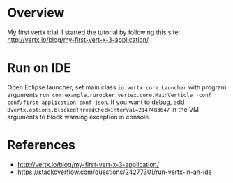 # Overview
My first vertx trial.
I started the tutorial by following this site: http://vertx.io/blog/my-first-vert-x-3-application/

# Run on IDE
Open Eclipse launcher, set main class `io.vertx.core.Launcher` with program arguments `run com.example.rurocker.vertex.core.MainVerticle -conf conf/first-application-conf.json`.
If you want to debug, add `-Dvertx.options.blockedThreadCheckInterval=2147483647` in the VM arguments to block warning exception in console.

# References
* http://vertx.io/blog/my-first-vert-x-3-application/
* https://stackoverflow.com/questions/24277301/run-vertx-in-an-ide